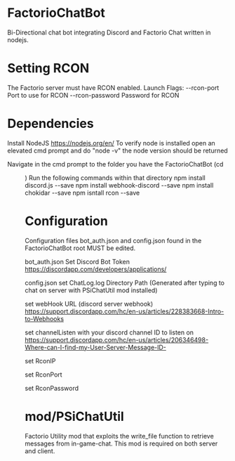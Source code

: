 # FactorioChatBot
Bi-Directional chat bot integrating Discord and Factorio Chat written in nodejs.

# Setting RCON
The Factorio server must have RCON enabled.
Launch Flags:
--rcon-port <port>	Port to use for RCON
--rcon-password <pass>	Password for RCON

# Dependencies
Install NodeJS https://nodejs.org/en/
  To verify node is installed open an elevated cmd prompt and do "node -v"
  the node version should be returned

Navigate in the cmd prompt to the folder you have the FactorioChatBot (cd <dir>)
  Run the following commands within that directory
npm install discord.js --save
npm install webhook-discord --save
npm install chokidar --save
npm isntall rcon --save

# Configuration
Configuration files bot_auth.json and config.json found in the FactorioChatBot root MUST be edited.

bot_auth.json
  Set Discord Bot Token
  https://discordapp.com/developers/applications/

config.json
  set ChatLog.log Directory Path (Generated after typing to chat on server with PSiChatUtil mod installed)

  set webHook URL (discord server webhook)
    https://support.discordapp.com/hc/en-us/articles/228383668-Intro-to-Webhooks

  set channelListen with your discord channel ID to listen on
    https://support.discordapp.com/hc/en-us/articles/206346498-Where-can-I-find-my-User-Server-Message-ID-

  set RconIP

  set RconPort

  set RconPassword

# mod/PSiChatUtil
Factorio Utility mod that exploits the write_file function to retrieve messages from in-game-chat.
This mod is required on both server and client.
